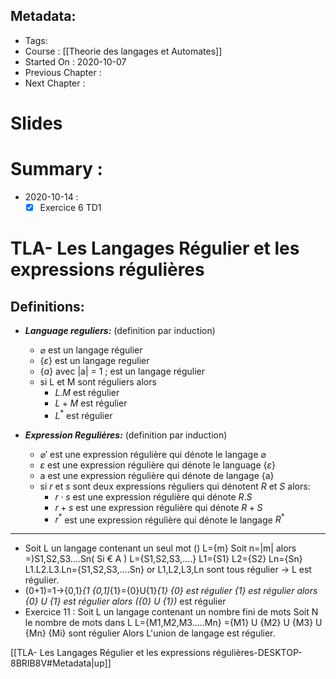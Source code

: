 ## Metadata:
* Tags:
* Course : [[Theorie des langages et Automates]]
* Started On : 2020-10-07
* Previous Chapter : 
* Next Chapter :
# Slides
# Summary :
* 2020-10-14 :
	* [x] Exercice 6 TD1

# TLA- Les Langages Régulier et les expressions régulières
## Definitions: 
* ***Language reguliers:*** (definition par induction)
	* $\varnothing$ est un langage régulier
	* $\{\varepsilon\}$ est un langage regulier 
	* $\{a\}$ avec |a| = 1 ; est un langage régulier
	* si L et M sont réguliers alors 
		* $L.M$ est régulier
		* $L+M$ est régulier
		* $L^*$ est régulier


* ***Expression Regulières:*** (definition par induction)
	* $\varnothing'$ est une expression régulière qui dénote le langage $\varnothing$
	* $\varepsilon$ est une expression régulière qui dénote le language $\{\varepsilon\}$
	* a est une expression régulière qui dénote de langage {a}
	* si  $r$ et $s$ sont deux expressions réguliers qui dénotent $R$ et $S$ alors:
		* $r\cdot s$ est une expression régulière qui dénote $R.S$
		* $r+s$ est une expression régulière qui dénote $R+S$
		* $r^*$ est une expression régulière qui dénote le langage $R^*$

___
* Soit L un langage contenant  un seul mot () 
L={m}
Soit n=|m| alors =)S1,S2,S3....Sn( Si € A )
L={S1,S2,S3,....}
L1={S1}	L2={S2} Ln={Sn}
L1.L2.L3.Ln={S1,S2,S3,....Sn}
or L1,L2,L3,Ln  sont tous régulier -> L est régulier.
* (0+1)=1->{0,1}*{1
{0,1]*{1}={0}U{1}*{1}
{0} est régulier
{1} est régulier
alors {0} U {1} est régulier alors ({0} U {1})* est régulier
* Exercice 11 :
Soit L un langage contenant un nombre fini de mots
Soit N le nombre de mots dans L
L={M1,M2,M3.....Mn}
={M1} U {M2} U {M3} U {Mn}
{Mi} sont régulier
Alors L'union de langage est régulier.


[[TLA- Les Langages Régulier et les expressions régulières-DESKTOP-8BRIB8V#Metadata|up]]